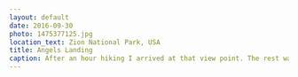```yaml
---
layout: default
date: 2016-09-30
photo: 1475377125.jpg
location_text: Zion National Park, USA
title: Angels Landing
caption: After an hour hiking I arrived at that view point. The rest was more like climbing than hiking.
---
```


